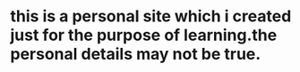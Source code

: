 # this is a personal site which i created just for the purpose of learning.the personal details may not be true.

 

